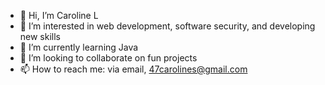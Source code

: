- 👋 Hi, I’m Caroline L
- 👀 I’m interested in web development, software security, and developing new skills
- 🌱 I’m currently learning Java
- 💞️ I’m looking to collaborate on fun projects
- 📫 How to reach me: via email, 47carolines@gmail.com
<!---
47carolines/47carolines is a ✨ special ✨ repository because its `README.md` (this file) appears on your GitHub profile.
You can click the Preview link to take a look at your changes.
--->

